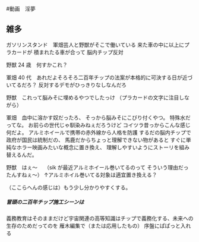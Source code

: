 #動画　淫夢
## 雑多
ガソリンスタンド　軍畑芸人と野獣がそこで働いている
来た車の中に以上にプラカードが
積まれたる車が合って
脳内チップ反対

野獣 24 歳　何すかこれ？

軍畑 40 代　あれだよそろそろ二百年チップの法案が本格的に可決する日が近づいてるだろ？
反対するデモがひっきりなしなんだろ

野獣　これって脳みそに埋めるやつでしたっけ
（プラカードの文字に注目しながら）

軍畑　血中に溶かす奴だったろ、
そっから脳みそにこびり付くやつ。
特殊水だってな。
お前らの世代じゃ馴染みねぇだろうけど
コイツラ昔っからこんな感じ何だよ。
アルミホイールで携帯の赤外線から人格を防護
するだの脳内チップで政府が国民は統制だの、
馬鹿だからちょっと理解できない物があると
すぐに単純なホラー映画みたいな概念に置き換え、
理解しやすいようにストーリを組み替えるんだ。


野獣　はぇ〜　
（sik が最近アルミホイール巻いてるのって
そういう理由だったんすねぇ〜）
↑アルミホイル巻いてる対象は適宜置き換える？

（ここらへんの感じは）もう少し分かりやすくする。




##### 冒頭の二百年チップ施工シーンは
義務教育はそのままだけど宇宙関連の高等知識はチップで義務化する、未来への生存のためだってのを
雁木編集で（または応用したもの）
序盤にぱぱっと入れる